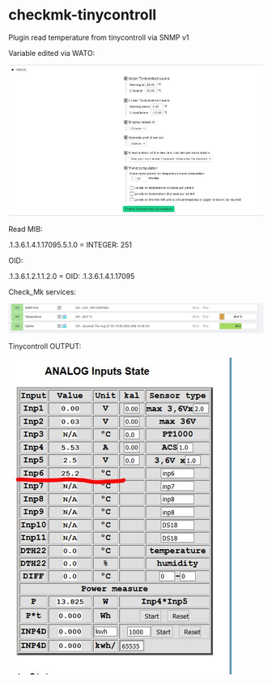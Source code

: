 # checkmk-tinycontroll

Plugin read temperature from tinycontroll via SNMP v1

Variable edited via WATO:

![datei](checkmkwatoconfig.JPG)

Read MIB:

.1.3.6.1.4.1.17095.5.1.0 = INTEGER: 251

OID:

.1.3.6.1.2.1.1.2.0 = OID: .1.3.6.1.4.1.17095

Check_Mk services:

![datei](checkmkoutput.JPG)

Tinycontroll OUTPUT:

![datei](tinycontroll.JPG)

 
